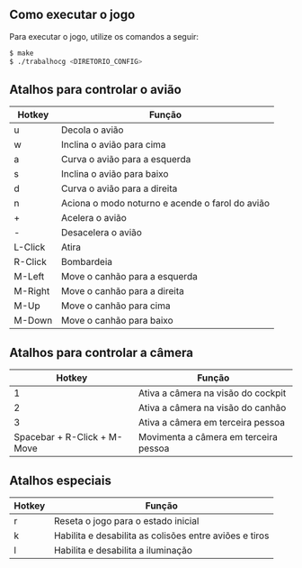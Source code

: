 ## Como executar o jogo
Para executar o jogo, utilize os comandos a seguir:
```sh
$ make
$ ./trabalhocg <DIRETORIO_CONFIG>
```

## Atalhos para controlar o avião
| Hotkey | Função |
| ------ | ------ |
| u | Decola o avião |
| w | Inclina o avião para cima |
| a | Curva o avião para a esquerda |
| s | Inclina o avião para baixo |
| d | Curva o avião para a direita |
| n | Aciona o modo noturno e acende o farol do avião |
| + | Acelera o avião |
| - | Desacelera o avião |
| L-Click | Atira |
| R-Click | Bombardeia |
| M-Left | Move o canhão para a esquerda |
| M-Right | Move o canhão para a direita |
| M-Up | Move o canhão para cima |
| M-Down | Move o canhão para baixo |

## Atalhos para controlar a câmera
| Hotkey | Função |
| ------ | ------ |
| 1 | Ativa a câmera na visão do cockpit |
| 2 | Ativa a câmera na visão do canhão |
| 3 | Ativa a câmera em terceira pessoa |
| Spacebar + R-Click + M-Move | Movimenta a câmera em terceira pessoa |

## Atalhos especiais
| Hotkey | Função |
| ------ | ------ |
| r | Reseta o jogo para o estado inicial |
| k | Habilita e desabilita as colisões entre aviões e tiros |
| l | Habilita e desabilita a iluminação |